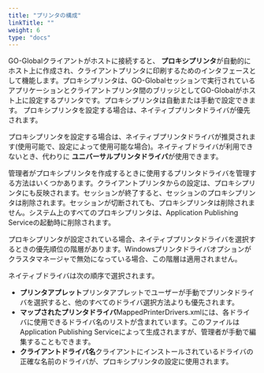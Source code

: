 ```yaml
---
title: "プリンタの構成"
linkTitle: ""
weight: 6
type: "docs"
---
```



GO-Globalクライアントがホストに接続すると、 **プロキシプリンタ**が自動的にホスト上に作成され、クライアントプリンタに印刷するためのインタフェースとして機能します。プロキシプリンタは、GO-Globalセッションで実行されているアプリケーションとクライアントプリンタ間のブリッジとしてGO-Globalがホスト上に設定するプリンタです。プロキシプリンタは自動または手動で設定できます。 プロキシプリンタを設定する場合は、ネイティブプリンタドライバが優先されます。

プロキシプリンタを設定する場合は、ネイティブプリンタドライバが推奨されます(使用可能で、設定によって使用可能な場合)。ネイティブドライバが利用できないとき、代わりに **ユニバーサルプリンタドライバ**が使用できます。

管理者がプロキシプリンタを作成するときに使用するプリンタドライバを管理する方法はいくつかあります。クライアントプリンタからの設定は、プロキシプリンタにも反映されます。セッションが終了すると、セッションのプロキシプリンタは削除されます。セッションが切断されても、プロキシプリンタは削除されません。システム上のすべてのプロキシプリンタは、Application Publishing Serviceの起動時に削除されます。

プロキシプリンタが設定されている場合、ネイティブプリンタドライバを選択するときの優先順位の階層があります。Windowsプリンタドライバオプションがクラスタマネージャで無効になっている場合、この階層は適用されません。

ネイティブドライバは次の順序で選択されます。

* **プリンタアプレット**プリンタアプレットでユーザーが手動でプリンタドライバを選択すると、他のすべてのドライバ選択方法よりも優先されます。
* **マップされたプリンタドライバ**MappedPrinterDrivers.xmlには、各ドライバに使用できるドライバ名のリストが含まれています。このファイルはApplication Publishing Serviceによって生成されますが、管理者が手動で編集することもできます。
* **クライアントドライバ名**クライアントにインストールされているドライバの正確な名前のドライバが、プロキシプリンタの設定に使用されます。
